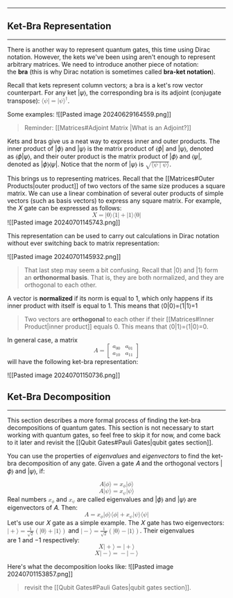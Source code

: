 
---

## Ket-Bra Representation
---

There is another way to represent quantum gates, this time using Dirac notation. However, the kets we've been using aren't enough to represent arbitrary matrices. We need to introduce another piece of notation: the **bra** (this is why Dirac notation is sometimes called **bra-ket notation**).

Recall that kets represent column vectors; a bra is a ket's row vector counterpart. For any ket |𝜓⟩, the corresponding bra is its adjoint (conjugate transpose): <math xmlns="http://www.w3.org/1998/Math/MathML">
  <mrow data-mjx-texclass="ORD">
    <mo fence="false" stretchy="false">&#x27E8;</mo>
    <mrow data-mjx-texclass="ORD">
      <mi>&#x3C8;</mi>
    </mrow>
    <mo data-mjx-texclass="ORD" fence="false" stretchy="false">|</mo>
  </mrow>
  <mo>=</mo>
  <msup>
    <mrow data-mjx-texclass="ORD">
      <mo data-mjx-texclass="ORD" fence="false" stretchy="false">|</mo>
      <mrow data-mjx-texclass="ORD">
        <mi>&#x3C8;</mi>
      </mrow>
      <mo fence="false" stretchy="false">&#x27E9;</mo>
    </mrow>
    <mo>&#x2020;</mo>
  </msup>
</math>.

Some examples:
![[Pasted image 20240629164559.png]]


> Reminder: [[Matrices#Adjoint Matrix |What is an Adjoint?]] 

Kets and bras give us a neat way to express inner and outer products. The inner product of |𝜙⟩ and |𝜓⟩ is the matrix product of ⟨𝜙| and |𝜓⟩, denoted as ⟨𝜙|𝜓⟩, and their outer product is the matrix product of |𝜙⟩ and ⟨𝜓|, denoted as |𝜙⟩⟨𝜓|. Notice that the norm of |𝜓⟩ is <math xmlns="http://www.w3.org/1998/Math/MathML">
  <msqrt>
    <mrow data-mjx-texclass="INNER">
      <mo data-mjx-texclass="OPEN" stretchy="false">&#x27E8;</mo>
      <mi>&#x3C8;</mi>
      <mo stretchy="false" braketbar="true">|</mo>
      <mi>&#x3C8;</mi>
      <mo data-mjx-texclass="CLOSE" stretchy="false">&#x27E9;</mo>
    </mrow>
  </msqrt>
</math>.

This brings us to representing matrices. Recall that the [[Matrices#Outer Products|outer product]] of two vectors of the same size produces a square matrix. We can use a linear combination of several outer products of simple vectors (such as basis vectors) to express any square matrix. For example, the 𝑋 gate can be expressed as follows:
<math xmlns="http://www.w3.org/1998/Math/MathML" display="block">
  <mi>X</mi>
  <mo>=</mo>
  <mrow data-mjx-texclass="ORD">
    <mo data-mjx-texclass="ORD" fence="false" stretchy="false">|</mo>
    <mrow data-mjx-texclass="ORD">
      <mn>0</mn>
    </mrow>
    <mo fence="false" stretchy="false">&#x27E9;</mo>
  </mrow>
  <mrow data-mjx-texclass="ORD">
    <mo fence="false" stretchy="false">&#x27E8;</mo>
    <mrow data-mjx-texclass="ORD">
      <mn>1</mn>
    </mrow>
    <mo data-mjx-texclass="ORD" fence="false" stretchy="false">|</mo>
  </mrow>
  <mo>+</mo>
  <mrow data-mjx-texclass="ORD">
    <mo data-mjx-texclass="ORD" fence="false" stretchy="false">|</mo>
    <mrow data-mjx-texclass="ORD">
      <mn>1</mn>
    </mrow>
    <mo fence="false" stretchy="false">&#x27E9;</mo>
  </mrow>
  <mrow data-mjx-texclass="ORD">
    <mo fence="false" stretchy="false">&#x27E8;</mo>
    <mrow data-mjx-texclass="ORD">
      <mn>0</mn>
    </mrow>
    <mo data-mjx-texclass="ORD" fence="false" stretchy="false">|</mo>
  </mrow>
</math>
![[Pasted image 20240701145743.png]]

This representation can be used to carry out calculations in Dirac notation without ever switching back to matrix representation:

![[Pasted image 20240701145932.png]]

>That last step may seem a bit confusing. Recall that |0⟩ and |1⟩ form an **orthonormal basis**. That is, they are both normalized, and they are orthogonal to each other. 
  >
   A vector is **normalized** if its norm is equal to 1, which only happens if its inner  product with itself is equal to 1. This means that ⟨0|0⟩=⟨1|1⟩=1
>
>Two vectors are **orthogonal** to each other if their [[Matrices#Inner Product|inner product]] equals 0. This means that ⟨0|1⟩=⟨1|0⟩=0.

In general case, a matrix
<math xmlns="http://www.w3.org/1998/Math/MathML" display="block">
  <mi>A</mi>
  <mo>=</mo>
  <mrow data-mjx-texclass="INNER">
    <mo data-mjx-texclass="OPEN">[</mo>
    <mtable columnspacing="1em" rowspacing="4pt">
      <mtr>
        <mtd>
          <msub>
            <mi>a</mi>
            <mrow data-mjx-texclass="ORD">
              <mn>00</mn>
            </mrow>
          </msub>
        </mtd>
        <mtd>
          <msub>
            <mi>a</mi>
            <mrow data-mjx-texclass="ORD">
              <mn>01</mn>
            </mrow>
          </msub>
        </mtd>
      </mtr>
      <mtr>
        <mtd>
          <msub>
            <mi>a</mi>
            <mrow data-mjx-texclass="ORD">
              <mn>10</mn>
            </mrow>
          </msub>
        </mtd>
        <mtd>
          <msub>
            <mi>a</mi>
            <mrow data-mjx-texclass="ORD">
              <mn>11</mn>
            </mrow>
          </msub>
        </mtd>
      </mtr>
    </mtable>
    <mo data-mjx-texclass="CLOSE">]</mo>
  </mrow>
</math>
will have the following ket-bra representation:

![[Pasted image 20240701150736.png]]
## Ket-Bra Decomposition
---
This section describes a more formal process of finding the ket-bra decompositions of quantum gates. This section is not necessary to start working with quantum gates, so feel free to skip it for now, and come back to it later and revisit the [[Qubit Gates#Pauli Gates|qubit gates section]]. 

You can use the properties of _eigenvalues_ and _eigenvectors_ to find the ket-bra decomposition of any gate. Given a gate 𝐴 and the orthogonal vectors |𝜙⟩ and |𝜓⟩, if:

<math xmlns="http://www.w3.org/1998/Math/MathML" display="block">
  <mi>A</mi>
  <mrow data-mjx-texclass="ORD">
    <mo data-mjx-texclass="ORD" fence="false" stretchy="false">|</mo>
    <mrow data-mjx-texclass="ORD">
      <mi>&#x3D5;</mi>
    </mrow>
    <mo fence="false" stretchy="false">&#x27E9;</mo>
  </mrow>
  <mo>=</mo>
  <msub>
    <mi>x</mi>
    <mi>&#x3D5;</mi>
  </msub>
  <mrow data-mjx-texclass="ORD">
    <mo data-mjx-texclass="ORD" fence="false" stretchy="false">|</mo>
    <mrow data-mjx-texclass="ORD">
      <mi>&#x3D5;</mi>
    </mrow>
    <mo fence="false" stretchy="false">&#x27E9;</mo>
  </mrow>
</math><math xmlns="http://www.w3.org/1998/Math/MathML" display="block">
  <mi>A</mi>
  <mrow data-mjx-texclass="ORD">
    <mo data-mjx-texclass="ORD" fence="false" stretchy="false">|</mo>
    <mrow data-mjx-texclass="ORD">
      <mi>&#x3C8;</mi>
    </mrow>
    <mo fence="false" stretchy="false">&#x27E9;</mo>
  </mrow>
  <mo>=</mo>
  <msub>
    <mi>x</mi>
    <mi>&#x3C8;</mi>
  </msub>
  <mrow data-mjx-texclass="ORD">
    <mo data-mjx-texclass="ORD" fence="false" stretchy="false">|</mo>
    <mrow data-mjx-texclass="ORD">
      <mi>&#x3C8;</mi>
    </mrow>
    <mo fence="false" stretchy="false">&#x27E9;</mo>
  </mrow>
</math>
Real numbers <math xmlns="http://www.w3.org/1998/Math/MathML">
  <msub>
    <mi>x</mi>
    <mi>&#x3D5;</mi>
  </msub>
</math> and <math xmlns="http://www.w3.org/1998/Math/MathML">
  <msub>
    <mi>x</mi>
    <mi>&#x3C8;</mi>
  </msub>
</math> are called eigenvalues and |𝜙⟩ and |𝜓⟩ are eigenvectors of 𝐴. Then:

<math xmlns="http://www.w3.org/1998/Math/MathML" display="block">
  <mi>A</mi>
  <mo>=</mo>
  <msub>
    <mi>x</mi>
    <mi>&#x3D5;</mi>
  </msub>
  <mrow data-mjx-texclass="ORD">
    <mo data-mjx-texclass="ORD" fence="false" stretchy="false">|</mo>
    <mrow data-mjx-texclass="ORD">
      <mi>&#x3D5;</mi>
    </mrow>
    <mo fence="false" stretchy="false">&#x27E9;</mo>
  </mrow>
  <mrow data-mjx-texclass="ORD">
    <mo fence="false" stretchy="false">&#x27E8;</mo>
    <mrow data-mjx-texclass="ORD">
      <mi>&#x3D5;</mi>
    </mrow>
    <mo data-mjx-texclass="ORD" fence="false" stretchy="false">|</mo>
  </mrow>
  <mo>+</mo>
  <msub>
    <mi>x</mi>
    <mi>&#x3C8;</mi>
  </msub>
  <mrow data-mjx-texclass="ORD">
    <mo data-mjx-texclass="ORD" fence="false" stretchy="false">|</mo>
    <mrow data-mjx-texclass="ORD">
      <mi>&#x3C8;</mi>
    </mrow>
    <mo fence="false" stretchy="false">&#x27E9;</mo>
  </mrow>
  <mrow data-mjx-texclass="ORD">
    <mo fence="false" stretchy="false">&#x27E8;</mo>
    <mrow data-mjx-texclass="ORD">
      <mi>&#x3C8;</mi>
    </mrow>
    <mo data-mjx-texclass="ORD" fence="false" stretchy="false">|</mo>
  </mrow>
</math>
Let's use our 𝑋 gate as a simple example. The 𝑋 gate has two eigenvectors: <math xmlns="http://www.w3.org/1998/Math/MathML">
  <mrow data-mjx-texclass="ORD">
    <mo data-mjx-texclass="ORD" fence="false" stretchy="false">|</mo>
    <mrow data-mjx-texclass="ORD">
      <mo>+</mo>
    </mrow>
    <mo fence="false" stretchy="false">&#x27E9;</mo>
  </mrow>
  <mo>=</mo>
  <mfrac>
    <mn>1</mn>
    <msqrt>
      <mn>2</mn>
    </msqrt>
  </mfrac>
  <mrow data-mjx-texclass="ORD">
    <mo minsize="1.2em" maxsize="1.2em">(</mo>
  </mrow>
  <mrow data-mjx-texclass="ORD">
    <mo data-mjx-texclass="ORD" fence="false" stretchy="false">|</mo>
    <mrow data-mjx-texclass="ORD">
      <mn>0</mn>
    </mrow>
    <mo fence="false" stretchy="false">&#x27E9;</mo>
  </mrow>
  <mo>+</mo>
  <mrow data-mjx-texclass="ORD">
    <mo data-mjx-texclass="ORD" fence="false" stretchy="false">|</mo>
    <mrow data-mjx-texclass="ORD">
      <mn>1</mn>
    </mrow>
    <mo fence="false" stretchy="false">&#x27E9;</mo>
  </mrow>
  <mrow data-mjx-texclass="ORD">
    <mo minsize="1.2em" maxsize="1.2em">)</mo>
  </mrow>
</math> and <math xmlns="http://www.w3.org/1998/Math/MathML">
  <mrow data-mjx-texclass="ORD">
    <mo data-mjx-texclass="ORD" fence="false" stretchy="false">|</mo>
    <mrow data-mjx-texclass="ORD">
      <mo>&#x2212;</mo>
    </mrow>
    <mo fence="false" stretchy="false">&#x27E9;</mo>
  </mrow>
  <mo>=</mo>
  <mfrac>
    <mn>1</mn>
    <msqrt>
      <mn>2</mn>
    </msqrt>
  </mfrac>
  <mrow data-mjx-texclass="ORD">
    <mo minsize="1.2em" maxsize="1.2em">(</mo>
  </mrow>
  <mrow data-mjx-texclass="ORD">
    <mo data-mjx-texclass="ORD" fence="false" stretchy="false">|</mo>
    <mrow data-mjx-texclass="ORD">
      <mn>0</mn>
    </mrow>
    <mo fence="false" stretchy="false">&#x27E9;</mo>
  </mrow>
  <mo>&#x2212;</mo>
  <mrow data-mjx-texclass="ORD">
    <mo data-mjx-texclass="ORD" fence="false" stretchy="false">|</mo>
    <mrow data-mjx-texclass="ORD">
      <mn>1</mn>
    </mrow>
    <mo fence="false" stretchy="false">&#x27E9;</mo>
  </mrow>
  <mrow data-mjx-texclass="ORD">
    <mo minsize="1.2em" maxsize="1.2em">)</mo>
  </mrow>
</math>. Their eigenvalues are 1 and −1 respectively:
<math xmlns="http://www.w3.org/1998/Math/MathML" display="block">
  <mi>X</mi>
  <mrow data-mjx-texclass="ORD">
    <mo data-mjx-texclass="ORD" fence="false" stretchy="false">|</mo>
    <mrow data-mjx-texclass="ORD">
      <mo>+</mo>
    </mrow>
    <mo fence="false" stretchy="false">&#x27E9;</mo>
  </mrow>
  <mo>=</mo>
  <mrow data-mjx-texclass="ORD">
    <mo data-mjx-texclass="ORD" fence="false" stretchy="false">|</mo>
    <mrow data-mjx-texclass="ORD">
      <mo>+</mo>
    </mrow>
    <mo fence="false" stretchy="false">&#x27E9;</mo>
  </mrow>
</math><math xmlns="http://www.w3.org/1998/Math/MathML" display="block">
  <mi>X</mi>
  <mrow data-mjx-texclass="ORD">
    <mo data-mjx-texclass="ORD" fence="false" stretchy="false">|</mo>
    <mrow data-mjx-texclass="ORD">
      <mo>&#x2212;</mo>
    </mrow>
    <mo fence="false" stretchy="false">&#x27E9;</mo>
  </mrow>
  <mo>=</mo>
  <mo>&#x2212;</mo>
  <mrow data-mjx-texclass="ORD">
    <mo data-mjx-texclass="ORD" fence="false" stretchy="false">|</mo>
    <mrow data-mjx-texclass="ORD">
      <mo>&#x2212;</mo>
    </mrow>
    <mo fence="false" stretchy="false">&#x27E9;</mo>
  </mrow>
</math>

Here's what the decomposition looks like:
![[Pasted image 20240701153857.png]]

>revisit the [[Qubit Gates#Pauli Gates|qubit gates section]].  